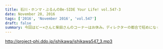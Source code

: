 ```yaml
---
title: 石川・ホンマ・ぶるんのBe-SIDE Your Life! vol.547-3
date: November 28, 2016
tags: ['2016', 'November 2016', 'vol.547']
draft: false
summary: 今回はビー×さんと柴田さんのコーナーはお休み。ディレクターの都合で短めになっております。ゴメンンサイ！！SAITO
---
```


http://project-phi.ddo.jp/ishikawa/ishikawa547_3.mp3